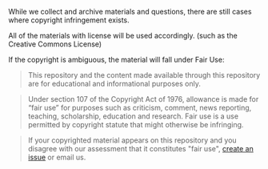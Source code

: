 While we collect and archive materials and questions, there are still cases where copyright infringement exists.

All of the materials with license will be used accordingly. (such as the Creative Commons License)

If the copyright is ambiguous, the material will fall under Fair Use:

> This repository and the content made available through this repository are for educational and informational purposes only.

> Under section 107 of the Copyright Act of 1976, allowance is made for “fair use” for purposes such as criticism, comment, news reporting, teaching, scholarship, education and research. Fair use is a use permitted by copyright statute that might otherwise be infringing.

> If your copyrighted material appears on this repository and you disagree with our assessment that it constitutes "fair use", [create an issue](https://github.com/Obscure-EN-VI-materials/Reading/issues/new/choose) or email us.

